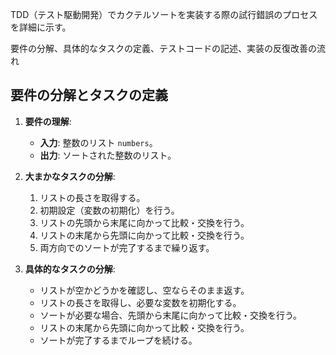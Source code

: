 TDD（テスト駆動開発）でカクテルソートを実装する際の試行錯誤のプロセスを詳細に示す。

要件の分解、具体的なタスクの定義、テストコードの記述、実装の反復改善の流れ


## 要件の分解とタスクの定義

1. **要件の理解**:
    - **入力**: 整数のリスト `numbers`。
    - **出力**: ソートされた整数のリスト。

2. **大まかなタスクの分解**:
    1. リストの長さを取得する。
    2. 初期設定（変数の初期化）を行う。
    3. リストの先頭から末尾に向かって比較・交換を行う。
    4. リストの末尾から先頭に向かって比較・交換を行う。
    5. 両方向でのソートが完了するまで繰り返す。

3. **具体的なタスクの分解**:
    - リストが空かどうかを確認し、空ならそのまま返す。
    - リストの長さを取得し、必要な変数を初期化する。
    - ソートが必要な場合、先頭から末尾に向かって比較・交換を行う。
    - リストの末尾から先頭に向かって比較・交換を行う。
    - ソートが完了するまでループを続ける。
